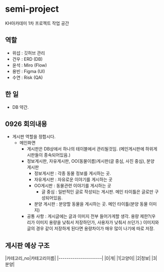 # semi-project
KH아카데미 1차 프로젝트 작업 공간

## 역할
 - 위섭 : 깃허브 관리
 - 건우 : ERD (DB)
 - 윤석 : Miro (Flow)
 - 용빈 : Figma (UI)
 - 수연 : Risk (QA)


## 한 일
 - DB 약간.

## 0926 회의내용
 - 게시판 역할을 정합시다.
   - 메인화면
     - 게시판은 DB상에서 하나의 테이블에서 관리될것임. (메인게시판에 하위게시판들이 종속되어있음.)
     - 정보게시판, 자유게시판, OO(동물이름)게시판(글 중심, 사진 중심), 분양 게시판
       - 정보게시판 : 각종 동물 정보를 게시하는 곳.
       - 자유게시판 : 자유로운 이야기를 게시하는 곳
       - OO게시판 : 동물관련 이야기를 게시하는 곳
         - 글 중심 : 일반적인 글로 작성되는 게시판. 메인 타이틀은 글로만 구성되어있음.
       - 분양 게시판 : 분양할 동물을 게시하는 곳. 메인 타이틀(분양 동물 이미지)
     - 공통 사항 : 게시글에는 글과 이미지 전부 들어가게할 생각. 용량 제한?(우리가 이미지 용량을 낮춰서 저장하던가, 사용자가 낮춰서 쓰던가.)
                          이미지와 글의 경우 같이 저장하게 된다면 용량차이가 매우 많이 나기에 따로 저장.

## 게시판 예상 구조
 |카테고리_no|카테고리이름|
 |----------------------|
 |0|개|
 |1|고양이|
 |2|정보|
 |3|분양|
